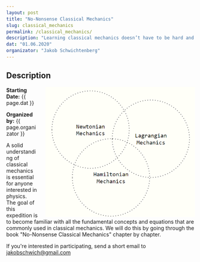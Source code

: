 ```yaml
---
layout: post
title: "No-Nonsense Classical Mechanics"
slug: classical_mechanics
permalink: /classical_mechanics/
description: "Learning classical mechanics doesn’t have to be hard and boring."
dat: "01.06.2020"
organizator: "Jakob Schwichtenberg"
---
```


## Description

<div style="float: right;margin-left:20px;max-width:400px;">
<img src="/images/nononsenseclassicalmechanics.png"  >
</div>


**Starting Date:** {{ page.dat }}

**Organized by:** {{ page.organizator }}

A solid understanding of classical mechanics is essential for anyone interested in physics. The goal of this expedition is to become familiar with all the fundamental concepts and equations that are commonly used in classical mechanics. We will do this by going through the book "No-Nonsense Classical Mechanics" chapter by chapter.

If you're interested in participating, send a short email to [jakobschwich@gmail.com](mailto:jakobschwich@gmail.com)

